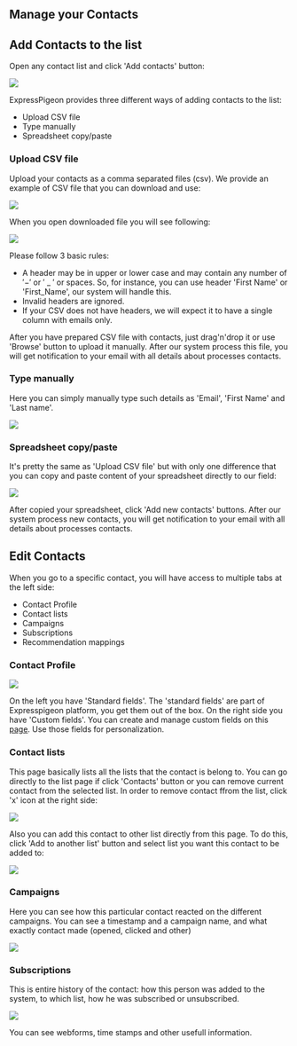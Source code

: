 ## Manage your Contacts

## Add Contacts to the list

Open any contact list and click 'Add contacts' button:

![](images/contacts/add_contacts_1.png)

ExpressPigeon provides three different ways of adding contacts to the list:

* Upload CSV file
* Type manually
* Spreadsheet copy/paste

### Upload CSV file

Upload your contacts as a comma separated files (csv). We provide an example of CSV file that you can download and use:

![](images/contacts/add_contacts_2.png)

When you open downloaded file you will see following:

![](images/contacts/add_contacts_3.png)

Please follow 3 basic rules:

* A header may be in upper or lower case and may contain any number of ′−′ or ′ _ ′ or spaces. So, for instance, you can use header 'First Name' or 'First_Name', our system will handle this.
* Invalid headers are ignored.
* If your CSV does not have headers, we will expect it to have a single column with emails only.

After you have prepared CSV file with contacts, just drag'n'drop it or use 'Browse' button to upload it manually. After our system process this file, you will get notification to your email with all details about processes contacts.

### Type manually

Here you can simply manually type such details as 'Email', 'First Name' and 'Last name'.

![](images/contacts/add_contacts_4.png)

### Spreadsheet copy/paste 

It's pretty the same as 'Upload CSV file' but with only one difference that you can copy and paste content of your spreadsheet directly to our field:

![](images/contacts/add_contacts_5.png)

After copied your spreadsheet, click 'Add new contacts' buttons. After our system process new contacts, you will get notification to your email with all details about processes contacts.

## Edit Contacts

When you go to a specific contact, you will have access to multiple tabs at the left side:

* Contact Profile
* Contact lists
* Campaigns
* Subscriptions
* Recommendation mappings

### Contact Profile

![](images/contacts/add_contacts_6.png)

On the left you have 'Standard fields'. The 'standard fields' are part of Expresspigeon platform, you get them out of the box.
On the right side you have 'Custom fields'. You can create and manage custom fields on this [page](https://expresspigeon.com/settings/custom_fields). Use those fields for personalization.

### Contact lists

This page basically lists all the lists that the contact is belong to. You can go directly to the list page if click 'Contacts' button or you can remove current contact from the selected list. In order to remove contact ffrom the list, click 'x' icon at the right side:

![](images/contacts/add_contacts_7.png)

Also you can add this contact to other list directly from this page. To do this, click 'Add to another list' button and select list you want this contact to be added to:

![](images/contacts/add_contacts_8.png)

### Campaigns

Here you can see how this particular contact reacted on the different campaigns. You can see a timestamp and a campaign name, and what exactly contact made (opened, clicked and other)

![](images/contacts/add_contacts_9.png)

### Subscriptions

This is entire history of the contact: how this person was added to the system, to which list, how he was subscribed or unsubscribed. 

![](images/contacts/add_contacts_10.png)

You can see webforms, time stamps and other usefull information.

